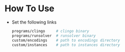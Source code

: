 # How To Use

-   Set the following links

    ``` sh
    programs/clingo     # clingo binary
    programs/runsolver  # runsolver binary
    custom/encodings    # path to encodings directory
    custom/instances    # path to instances directory

    ```



